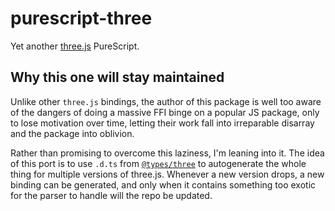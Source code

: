 # purescript-three

Yet another [three.js](https://threejs.org) PureScript.

## Why this one will stay maintained

Unlike other `three.js` bindings, the author of this package is well too aware of the dangers of doing a massive FFI binge on a popular JS package, only to lose motivation over time, letting their work fall into irreparable disarray and the package into oblivion.

Rather than promising to overcome this laziness, I'm leaning into it. The idea of this port is to use `.d.ts` from [`@types/three`](https://www.npmjs.com/package/@types/three) to autogenerate the whole thing for multiple versions of three.js. Whenever a new version drops, a new binding can be generated, and only when it contains something too exotic for the parser to handle will the repo be updated.
